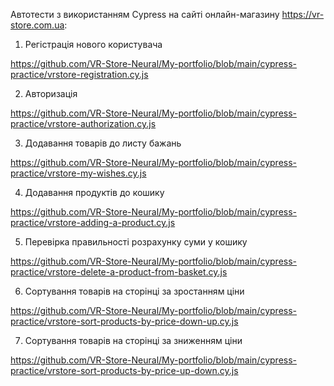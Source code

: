 Автотести з використанням Cypress на сайті онлайн-магазину https://vr-store.com.ua:

1) Регістрація нового користувача

https://github.com/VR-Store-Neural/My-portfolio/blob/main/cypress-practice/vrstore-registration.cy.js

2) Авторизація

https://github.com/VR-Store-Neural/My-portfolio/blob/main/cypress-practice/vrstore-authorization.cy.js

3) Додавання товарів до листу бажань

https://github.com/VR-Store-Neural/My-portfolio/blob/main/cypress-practice/vrstore-my-wishes.cy.js

4) Додавання продуктів до кошику

https://github.com/VR-Store-Neural/My-portfolio/blob/main/cypress-practice/vrstore-adding-a-product.cy.js

5) Перевірка правильності розрахунку суми у кошику

https://github.com/VR-Store-Neural/My-portfolio/blob/main/cypress-practice/vrstore-delete-a-product-from-basket.cy.js

6) Сортування товарів на сторінці за зростанням ціни

https://github.com/VR-Store-Neural/My-portfolio/blob/main/cypress-practice/vrstore-sort-products-by-price-down-up.cy.js

7) Сортування товарів на сторінці за зниженням ціни

https://github.com/VR-Store-Neural/My-portfolio/blob/main/cypress-practice/vrstore-sort-products-by-price-up-down.cy.js
